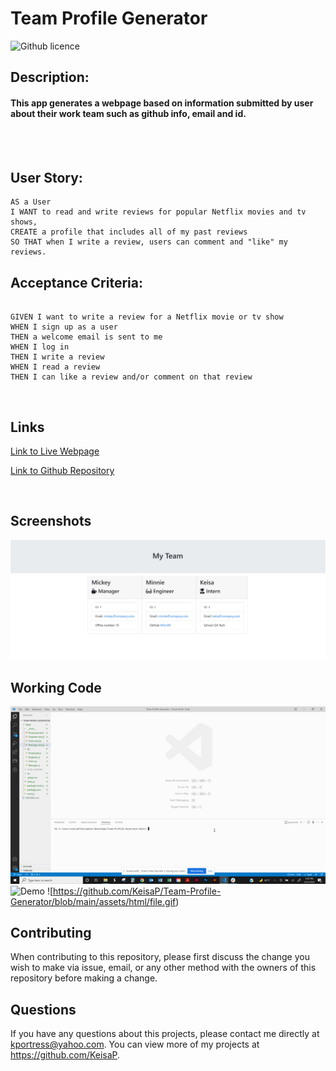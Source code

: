 # Team Profile Generator

![Github licence](http://img.shields.io/badge/license-MIT-blue.svg)

## Description:

#### This app generates a webpage based on information submitted by user about their work team such as github info, email and id.
<br>
<br>

## User Story:
```
AS a User
I WANT to read and write reviews for popular Netflix movies and tv shows,
CREATE a profile that includes all of my past reviews
SO THAT when I write a review, users can comment and "like" my reviews.
```

## Acceptance Criteria:

```

GIVEN I want to write a review for a Netflix movie or tv show
WHEN I sign up as a user
THEN a welcome email is sent to me
WHEN I log in
THEN I write a review
WHEN I read a review
THEN I can like a review and/or comment on that review

```

<br>

## Links

[Link to Live Webpage](https://shielded-gorge-65326.herokuapp.com/)

[Link to Github Repository](https://github.com/KeisaP/Team-Profile-Generator)

<br>

## Screenshots
![Webpage](https://github.com/KeisaP/Team-Profile-Generator/blob/main/assets/Webpage.JPG)
## Working Code

![Test](https://github.com/KeisaP/Team-Profile-Generator/blob/main/assets/tests.gif)
![Demo](https://github.com/KeisaP/Team-Profile-Generator/blob/main/assets/Demo.gif)
![https://github.com/KeisaP/Team-Profile-Generator/blob/main/assets/html/file.gif)


## Contributing

When contributing to this repository, please first discuss the change you wish to make via issue, email, or any other method with the owners of this repository before making a change.

## Questions

If you have any questions about this projects, please contact me directly at kportress@yahoo.com. You can view more of my projects at https://github.com/KeisaP.

```
